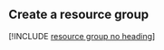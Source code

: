 ## Create a resource group

[!INCLUDE [resource group no heading](app-service-web-create-resource-group-no-h.md)]
